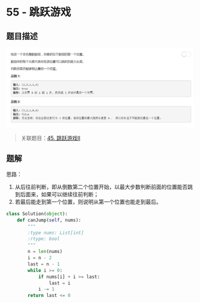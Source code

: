 # 55 - 跳跃游戏

## 题目描述
![problem](images/55.png)

>关联题目：[45. 跳跃游戏II](https://github.com/Rosevil1874/LeetCode/tree/master/Python-Solution/45_Jump-Game-II)

## 题解

思路：
1. 从后往前判断，即从倒数第二个位置开始，以最大步数判断前面的位置能否跳到后面来，如果可以继续往前判断；
2. 若最后能走到第一个位置，则说明从第一个位置也能走到最后。

```python
class Solution(object):
    def canJump(self, nums):
        """
        :type nums: List[int]
        :rtype: bool
        """
        n = len(nums)
        i = n - 2
        last = n - 1
        while i >= 0:
        	if nums[i] + i >= last:
        		last = i
        	i -= 1
        return last <= 0

```

